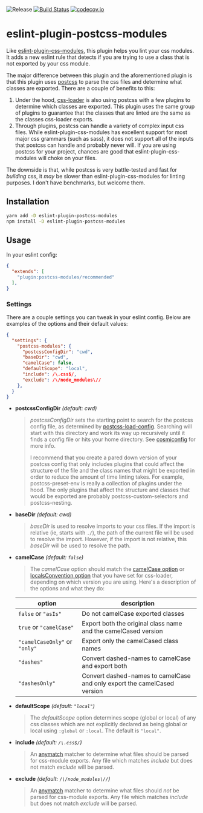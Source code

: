 ![Release](https://img.shields.io/npm/v/eslint-plugin-postcss-modules.svg)
[![Build Status](https://travis-ci.com/bmatcuk/eslint-plugin-postcss-modules.svg?branch=master)](https://travis-ci.com/bmatcuk/eslint-plugin-postcss-modules)
[![codecov.io](https://img.shields.io/codecov/c/github/bmatcuk/eslint-plugin-postcss-modules.svg?branch=master)](https://codecov.io/github/bmatcuk/eslint-plugin-postcss-modules?branch=master)

# eslint-plugin-postcss-modules
Like [eslint-plugin-css-modules], this plugin helps you lint your css modules.
It adds a new eslint rule that detects if you are trying to use a class that is
not exported by your css module.

The major difference between this plugin and the aforementioned plugin is that
this plugin uses [postcss] to parse the css files and determine what classes
are exported. There are a couple of benefits to this:

1. Under the hood, [css-loader] is also using postcss with a few plugins to
   determine which classes are exported. This plugin uses the same group of
   plugins to guarantee that the classes that are linted are the same as the
   classes css-loader exports.
2. Through plugins, postcss can handle a variety of complex input css files.
   While eslint-plugin-css-modules has excellent support for most major css
   grammars (such as sass), it does not support all of the inputs that postcss
   can handle and probably never will. If you are using postcss for your
   project, chances are good that eslint-plugin-css-modules will choke on your
   files.

The downside is that, while postcss is very battle-tested and fast for
_building_ css, it _may_ be slower than eslint-plugin-css-modules for linting
purposes. I don't have benchmarks, but welcome them.

## Installation
```bash
yarn add -D eslint-plugin-postcss-modules
npm install -D eslint-plugin-postcss-modules
```

## Usage
In your eslint config:
```json
{
  "extends": [
    "plugin:postcss-modules/recommended"
  ],
}
```

### Settings
There are a couple settings you can tweak in your eslint config. Below are
examples of the options and their default values:
```json
{
  "settings": {
    "postcss-modules": {
      "postcssConfigDir": "cwd",
      "baseDir": "cwd",
      "camelCase": false,
      "defaultScope": "local",
      "include": /\.css$/,
      "exclude": /\/node_modules\//
    },
  }
}
```

* **postcssConfigDir** _(default: cwd)_
  > _postcssConfigDir_ sets the starting point to search for the postcss config
  > file, as determined by [postcss-load-config]. Searching will start with
  > this directory and work its way up recursively until it finds a config file
  > or hits your home directory. See [cosmiconfig] for more info.
  >
  > I recommend that you create a pared down version of your postcss config
  > that only includes plugins that could affect the structure of the file and
  > the class names that might be exported in order to reduce the amount of
  > time linting takes. For example, postcss-preset-env is really a collection
  > of plugins under the hood. The only plugins that affect the structure and
  > classes that would be exported are probably postcss-custom-selectors and
  > postcss-nesting.

* **baseDir** _(default: cwd)_
  > _baseDir_ is used to resolve imports to your css files. If the import is
  > relative (ie, starts with `./`), the path of the current file will be used
  > to resolve the import. However, if the import is not relative, this
  > _baseDir_ will be used to resolve the path.

* **camelCase** _(default: `false`)_
  > The _camelCase_ option should match the [camelCase option] or
  > [localsConvention option] that you have set for css-loader, depending on
  > which version you are using. Here's a description of the options and what
  > they do:

  | option                        | description                                                              |
  | ----------------------------- | ------------------------------------------------------------------------ |
  | `false` or `"asIs"`           | Do not camelCase exported classes                                        |
  | `true` or `"camelCase"`       | Export both the original class name and the camelCased version           |
  | `"camelCaseOnly"` or `"only"` | Export only the camelCased class names                                   |
  | `"dashes"`                    | Convert dashed-names to camelCase and export both                        |
  | `"dashesOnly"`                | Convert dashed-names to camelCase and only export the camelCased version |

* **defaultScope** _(default: `"local"`)_
  > The _defaultScope_ option determines scope (global or local) of any css
  > classes which are not explicitly declared as being global or local using
  > `:global` or `:local`. The default is `"local"`.

* **include** _(default: `/\.css$/`)_
  > An [anymatch] matcher to determine what files should be parsed for
  > css-module exports. Any file which matches _include_ but does not match
  > _exclude_ will be parsed.

* **exclude** _(default: `/\/node_modules\//`)_
  > An [anymatch] matcher to determine what files should _not_ be parsed for
  > css-module exports. Any file which matches _include_ but does not match
  > _exclude_ will be parsed.

[anymatch]: https://github.com/micromatch/anymatch
[camelCase option]: https://github.com/webpack-contrib/css-loader/tree/v2.1.1#camelcase
[cosmiconfig]: https://github.com/davidtheclark/cosmiconfig
[css-loader]: https://github.com/webpack-contrib/css-loader
[eslint-plugin-css-modules]: https://github.com/atfzl/eslint-plugin-css-modules
[localsConvention option]: https://github.com/webpack-contrib/css-loader/tree/v3.0.0#localsconvention
[postcss]: https://postcss.org/
[postcss-load-config]: https://github.com/michael-ciniawsky/postcss-load-config
